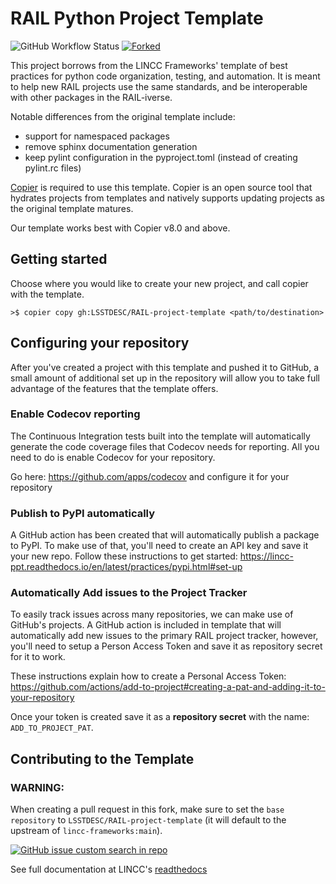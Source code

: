 # RAIL Python Project Template
![GitHub Workflow Status](https://img.shields.io/github/actions/workflow/status/LSSTDESC/RAIL-project-template/ci.yml)
[![Forked](https://img.shields.io/badge/Forked-LINCC%20Frameworks%20Python%20Project%20Template-brightgreen)](https://github.com/LINCC-Frameworks/python-project-template)

This project borrows from the LINCC Frameworks' template of best practices for
python code organization, testing, and automation. It is meant to help new RAIL
projects use the same standards, and be interoperable with other packages in
the RAIL-iverse.

Notable differences from the original template include:

- support for namespaced packages
- remove sphinx documentation generation
- keep pylint configuration in the pyproject.toml (instead of creating
pylint.rc files)

[Copier](https://copier.readthedocs.io/en/latest/) is required to use this
template. Copier is an open source tool that hydrates projects from templates 
and natively supports updating projects as the original template matures.

Our template works best with Copier v8.0 and above. 

## Getting started

Choose where you would like to create your new project, and call copier with the template.

```
>$ copier copy gh:LSSTDESC/RAIL-project-template <path/to/destination>
```

## Configuring your repository

After you've created a project with this template and pushed it to GitHub, a small
amount of additional set up in the repository will allow you to take full advantage
of the features that the template offers.

### Enable Codecov reporting

The Continuous Integration tests built into the template will automatically generate
the code coverage files that Codecov needs for reporting. All you need to do is
enable Codecov for your repository.

Go here: https://github.com/apps/codecov and configure it for your repository

### Publish to PyPI automatically

A GitHub action has been created that will automatically publish a package to PyPI.
To make use of that, you'll need to create an API key and save it your new repo.
Follow these instructions to get started: https://lincc-ppt.readthedocs.io/en/latest/practices/pypi.html#set-up

### Automatically Add issues to the Project Tracker

To easily track issues across many repositories, we can make use of GitHub's projects.
A GitHub action is included in template that will automatically add new issues to
the primary RAIL project tracker, however, you'll need to setup a Person Access Token
and save it as repository secret for it to work. 

These instructions explain how to create a Personal Access Token: https://github.com/actions/add-to-project#creating-a-pat-and-adding-it-to-your-repository

Once your token is created save it as a **repository secret** with the name: ``ADD_TO_PROJECT_PAT``.

## Contributing to the Template

### WARNING:

When creating a pull request in this fork, make sure to set the
`base repository` to `LSSTDESC/RAIL-project-template` (it will 
default to the upstream of `lincc-frameworks:main`).

[![GitHub issue custom search in repo](https://img.shields.io/github/issues-search/LSSTDESC/RAIL-project-template?color=purple&label=Good%20first%20issues&query=is%3Aopen%20label%3A%22good%20first%20issue%22)](https://github.com/LSSTDESC/RAIL-project-template/issues?q=is%3Aissue+is%3Aopen+label%3A%22good+first+issue%22)

See full documentation at LINCC's [readthedocs](https://lincc-ppt.readthedocs.io/en/latest/source/contributing.html)
